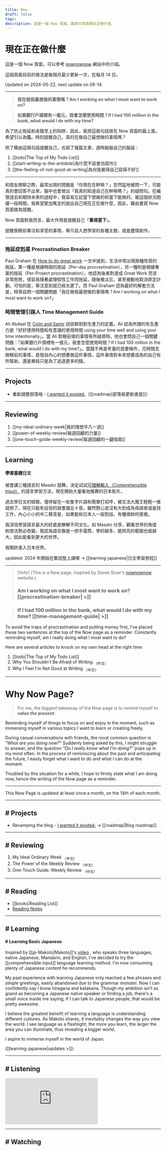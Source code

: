 ```yaml
---
title: Now
draft: false
tags: 
description: 這是一個 Now 頁面，雜食分享我現在正做什麼。
---
```

# 現在正在做什麼

這是一個 Now 頁面，可以參考 [nownownow](https://nownownow.com/about) 網站中的介紹。

這個頁面目前的做法是每個月最少更新一次，在每月 14 日。

Updated on 2024-05-22, next update on 06-14.

---

> ****我在做我最想做的事情嗎？Am I working on what I most want to work on?****

> ****如果銀行戶頭裡有一億元，我會怎麼使用時間？If I had 100 million in the bank, what would I do with my time?****

為了防止拖延和金錢至上的陷阱，因此，我把這兩句話放在 Now 頁面的最上面，希望引以為鑑。時刻提醒自己，真的在做自己最想做的事情嗎？

除了藉由這兩句話提醒自己，也寫了幾篇文章，適時敲敲自己的腦袋：

1. [[todo|The Top of My Todo List]]
2. [[start-writing-is-the-antidote|為什麼不該害怕寫作]]
3. [[the-feeling-of-not-good-at-writing|為何我覺得自己寫得不好]]
---

和朋友閒聊之際，最常出現的問題是「你現在在幹嘛？」忽然猛地被問一下，可能真的會回答不出來，腦中也會冒出「我真的知道自己在幹嘛嗎？」的疑問句。在緬懷過去和期待未來的過程中，我容易忘記當下想做的和當下能做的。被這個狀況困擾一段時間，我希望更加篤定的說出自己現在正在做什麼，因此，藉由書寫 Now 頁面做為提醒。

Now 頁面對我而言，最大作用是提醒自己「****重視當下****」。

提醒我眼前專注和享受的事情，舉凡投入想學習的各種主題，或是盡情創作。

---

### 拖延症剋星 Procrastination Breaker

Paul Graham 在 [How to do great work](http://paulgraham.com/greatwork.html) 一文中提到，生活中常出現兩種性質的拖延，第一種是根據時限的拖延（Per-day procrastination），另一種則是根據專案的拖延（Per-Project procrastination）。他認為後者對達成 Great Work 而言非常危險，很容易隨著處理假性工作而拖延，隨後被淡忘，甚至被動地取消原定計劃。可怕的是，等注意到就已經太遲了。而 Paul Graham 認為最好的解套方法是，時常自問一個關鍵問題「我在做我最想做的事情嗎？Am I working on what I most want to work on?」

### 時間管理引路人 Time Management Guide

Ali Abdaal 在 [Colin and Samir](https://www.youtube.com/watch?v=NcYt79DjNwY) 訪談聊到對生產力的定義，Ali 認為所謂的有生產力是「好好使用時間和有意識的使用時間 using your time well and using your time intentionally」。當 Ali 對眼前做的事情有所疑惑時，他也會問自己一個關鍵問題：「如果銀行戶頭裡有一億元，我會怎麼使用時間？If I had 100 million in the bank, what would I do with my time?」。當錢不再是考量的首要條件，花時間去做眼前的事情，是發自內心的想要做這件事情，這件事情對未來想要成為的自己有所幫助，還是單純只是為了追逐更多的錢。

---

## Projects

- 重新調整部落格 - [I wanted it existed.](https://twitter.com/Nik_Atanackovic/status/1685319990491115520?s=20)（[[roadmap|部落格更新進度]]）

---

## Reviewing

1. [[my-ideal-ordinary-week|我的理想平凡一週]]
2. [[power-of-weekly-review|每週回顧的力量]]
3. [[one-touch-guide-weekly-review|每週回顧的一鍵指南]]
---

## Learning

#### 學習基礎日文

被會講三種語言的 Masato 鼓舞，決定試試[可理解輸入（Comprehensible Input）](https://www.youtube.com/watch?v=59QlHqVOCKw) 的語言學習方法，現在開始大量看他推薦的日本影片。

過去學日文的經驗，僅停留在一些隻字片語和簡單打招呼，被文法大魔王輕輕一推就倒了。現在只能有自信的說會讀五十音。雖然野心並沒有大到成為母語者或是找工作，內心小小的中二聲音是，如果能和日本人一般對話，有種很帥的感覺。

我深信學習語言最大的好處是瞭解不同文化。如 Masato 分享，觀看世界的角度和想法勢必改變。我認為語言像是一把手電筒，學的越多，能照亮的範圍也就越大，因此能看到更大的世界。

我期許進入日本世界。

updated: 2024 年開始在繁田塾上課哩 → [[learning-japanese|日文學習旅程]]

---

> [!info] (This is a Now page, inspired by Derek Siver's [nownownow](https://nownownow.com/about?ref=chinghannhu.com) website.) 


> ### **Am I working on what I most want to work on?** [[procrastination-breaker| >]]

>  ### **If I had 100 million in the bank, what would I do with my time?**  [[time-management-guide| >]]

To avoid the traps of procrastination and putting money first, I've placed these two sentences at the top of the Now page as a reminder. Constantly reminding myself, am I really doing what I most want to do?

Here are several articles to knock on my own head at the right time:

1. [[todo|The Top of My Todo List]]
2. Why You Shouldn't Be Afraid of Writing <sub>（中文） </sub>
3. Why I Feel I'm Not Good at Writing <sub>（中文） </sub>

---
# Why Now Page?

> For me, the biggest takeaway of the Now page is to remind myself to ***value the present***.

Reminding myself of things to focus on and enjoy in the moment, such as immersing myself in various topics I want to learn or creating freely.

During casual conversations with friends, the most common question is *"What are you doing now?"* Suddenly being asked by this, I might struggle to answer, and the question *"Do I really know what I'm doing?*" pops up in my mind often. In the process of reminiscing about the past and anticipating the future, I easily forget what I want to do and what I can do at the moment. 

Troubled by this situation for a while, I hope to firmly state what I am doing now, hence the writing of the Now page as a reminder.

---

This Now Page is updated at least once a month, on the 14th of each month.

---
## # Projects

- Revamping the blog - [I wanted it existed.](https://twitter.com/Nik_Atanackovic/status/1685319990491115520?s=20&ref=chinghannhu.com) → [[roadmap|Blog roadmap]]

---

## # Reviewing

1. My Ideal Ordinary Week <sub>（中文） </sub>
2. The Power of the Weekly Review <sub>（中文） </sub>
3. One-Touch Guide: Weekly Review <sub>（中文） </sub>

---

## # Reading

- [[books|Reading List]]
- [Reading Notes](/tags/books)

---
## # Learning

#### # Learning Basic Japanese 

Inspired by [[jp-Makoto|Makoto]]'s [video](https://www.youtube.com/watch?v=59QlHqVOCKw) , who speaks three languages, native Japanese, Mandarin, and English, I've decided to try the [[comprehensible input]] language learning method. I'm now consuming plenty of Japanese content he recommends.

My past experience with learning Japanese only reached a few phrases and simple greetings, easily abandoned due to the grammar monster. Now I can confidently say I know hiragana and katakana. Though my ambition isn't as grand as becoming a Japanese native speaker or finding a job, there's a small voice inside me saying, if I can talk to Japanese people, that would be pretty awesome.

I believe the greatest benefit of learning a language is understanding different cultures. As Makoto shares, it inevitably changes the way you view the world. I see language as a flashlight; the more you learn, the larger the area you can illuminate, thus revealing a bigger world.

I aspire to immerse myself in the world of Japan.

([[learning-japanese|updates >]])

---

## # Listening
<iframe src="https://www.youtube.com/embed/AurV8fJzorM?si=VUsCA3pUn7WM1XEp" title="YouTube video player" frameborder="0" allow="accelerometer; autoplay; clipboard-write; encrypted-media; gyroscope; picture-in-picture; web-share" allowfullscreen></iframe>


---

## # Watching







